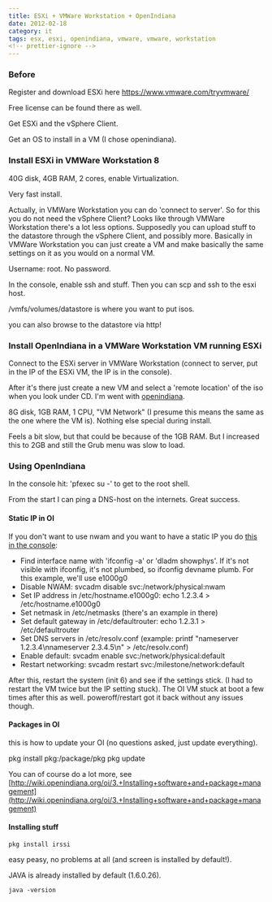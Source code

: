 ```yaml
---
title: ESXi + VMWare Workstation + OpenIndiana
date: 2012-02-18
category: it
tags: esx, esxi, openindiana, vmware, vmware, workstation
<!-- prettier-ignore -->
---
```


### Before

Register and download ESXi here <https://www.vmware.com/tryvmware/>

Free license can be found there as well.

Get ESXi and the vSphere Client.

Get an OS to install in a VM (I chose openindiana).

### Install ESXi in VMWare Workstation 8

40G disk, 4GB RAM, 2 cores, enable Virtualization.

Very fast install.

Actually, in VMWare Workstation you can do 'connect to server'. So for this you
do not need the vSphere Client? Looks like through VMWare Workstation there's a
lot less options. Supposedly you can upload stuff to the datastore through the
vSphere Client, and possibly more. Basically in VMWare Workstation you can just
create a VM and make basically the same settings on it as you would on a normal
VM.

Username: root. No password.

In the console, enable ssh and stuff. Then you can scp and ssh to the esxi host.

/vmfs/volumes/datastore is where you want to put isos.

you can also browse to the datastore via http!

### Install OpenIndiana in a VMWare Workstation VM running ESXi

Connect to the ESXi server in VMWare Workstation (connect to server, put in the
IP of the ESXi VM, the IP is in the console).

After it's there just create a new VM and select a 'remote location' of the iso
when you look under CD. I'm went with
[openindiana](http://openindiana.org/ "oi.org").

8G disk, 1GB RAM, 1 CPU, "VM Network" (I presume this means the same as the one
where the VM is). Nothing else special during install.

Feels a bit slow, but that could be because of the 1GB RAM. But I increased this
to 2GB and still the Grub menu was slow to load.

### Using OpenIndiana

In the console hit: 'pfexec su -' to get to the root shell.

From the start I can ping a DNS-host on the internets. Great success.

#### Static IP in OI

If you don't want to use nwam and you want to have a static IP you do
[this in the console](http://wiki.openindiana.org/oi/4.+System+Administration "follow this guide on wiki.openindiana"):

- Find interface name with 'ifconfig -a' or 'dladm showphys'. If it's not
  visible with ifconfig, it's not plumbed, so ifconfig devname plumb. For this
  example, we'll use e1000g0
- Disable NWAM: svcadm disable svc:/network/physical:nwam
- Set IP address in /etc/hostname.e1000g0: echo 1.2.3.4 > /etc/hostname.e1000g0
- Set netmask in /etc/netmasks (there's an example in there)
- Set default gateway in /etc/defaultrouter: echo 1.2.3.1 > /etc/defaultrouter
- Set DNS servers in /etc/resolv.conf (example: printf "nameserver
  1.2.3.4\\nnameserver 2.3.4.5\\n" > /etc/resolv.conf)
- Enable default: svcadm enable svc:/network/physical:default
- Restart networking: svcadm restart svc:/milestone/network:default

After this, restart the system (init 6) and see if the settings stick. (I had to
restart the VM twice but the IP setting stuck). The OI VM stuck at boot a few
times after this as well. poweroff/restart got it back without any issues
though.

#### Packages in OI

this is how to update your OI (no questions asked, just update everything).

pkg install pkg:/package/pkg pkg update

You can of course do a lot more, see
[http://wiki.openindiana.org/oi/3.+Installing+software+and+package+management](http://wiki.openindiana.org/oi/3.+Installing+software+and+package+management)

#### Installing stuff

`pkg install irssi`

easy peasy, no problems at all (and screen is installed by default!).

JAVA is already installed by default (1.6.0.26).

`java -version`
